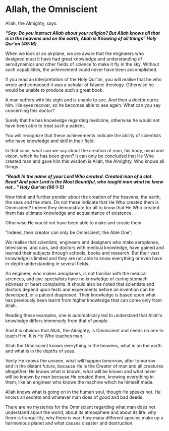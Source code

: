 Allah, the Omniscient
=====================

Allah, the Almighty, says:

***“Say: Do you instruct Allah about your religion? But Allah knows all
that is in the heavens and on the earth; Allah is Knowing of all things”
Holy Qur'an (49:16)***

When we look at an airplane, we are aware that the engineers who
designed must it have had great knowledge and understanding of
aerodynamics and other fields of science to make it fly in the sky.
Without such capabilities, the achievement could never have been
accomplished.

If you read an interpretation of the Holy Qur'an, you will realise that
he who wrote and composed it was a scholar of Islamic theology.
Otherwise he would be unable to produce such a great book.

A man suffers with his sight and is unable to see. And then a doctor
cures him. His eyes recover, so he becomes able to see again. What can
you say concerning this doctor?

Surely that he has knowledge regarding medicine, otherwise he would not
have been able to treat such a patient.

You will recognize that these achievements indicate the ability of
scientists who have knowledge and skill in their field.

In that case, what can we say about the creation of man, his body, mind
and vision, which he has been given? It can only be concluded that He
Who created man and gave him this wisdom is Allah, the Almighty, Who
knows all things.

***“Read! In the name of your Lord Who created. Created man of a clot.
Read! And your Lord is the Most Bountiful, who taught man what he knew
not...” Holy Qur'an (96:1-5)***

Now think and further ponder about the creation of the heavens, the
earth, the seas and the stars. Do not these indicate that He Who created
them is Omniscient? Indeed they demonstrate for all to know that He Who
created them has ultimate knowledge and acquaintance of existence.

Otherwise He would not have been able to make and create them.

“Indeed, their creator can only be Omniscient, the Able One”.

We realise that scientists, engineers and designers who make aeroplanes,
televisions, and cars, and doctors with medical knowledge, have gained
and learned their subjects through schools, books and research. But
their vast knowledge is limited and they are not able to know everything
or even have in-depth understanding in several fields.

An engineer, who makes aeroplanes, is not familiar with the medical
sciences, and eye-specialists have no knowledge of curing stomach
sickness or heart complaints. It should also be noted that scientists
and doctors depend upon tests and experiments before an invention can be
developed, or a patient diagnosed. Their knowledge is based upon what
has previously been learnt from higher knowledge that can come only from
Allah.

Reading these examples, one is automatically led to understand that
Allah's knowledge differs immensely from that of people.

And it is obvious that Allah, the Almighty, is Omniscient and needs no
one to teach Him. It is He Who teaches man.

Allah the Omniscient knows everything in the heavens, what is on the
earth and what is in the depths of seas.

Verily He knows the unseen, what will happen tomorrow, after tomorrow
and in the distant future, because He is the Creator of man and all
creatures altogether. He knows what is known, what will be known and
what never will be known by man because He created them, knowing
everything in them, like an engineer who knows the machine which he
himself made.

Allah knows what is going on in the human soul, though He speaks not. He
knows all secrets and whatever man does of good and bad deeds.

There are no mysteries for the Omniscient regarding what man does not
understand about the world, about its atmosphere and about its life: why
there is tranquillity, why there is war; how many different species make
up a harmonious planet and what causes disaster and destruction.


